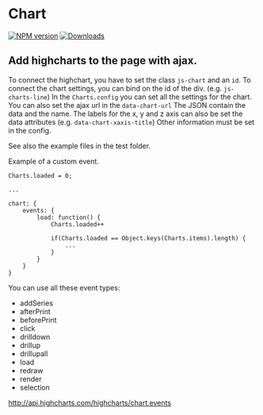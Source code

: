 # Chart

[![NPM version][npm-image]][npm-url] [![Downloads][downloads-image]][npm-url]

## Add highcharts to the page with ajax.

To connect the highchart, you have to set the class `js-chart` and an `id`.
To connect the chart settings, you can bind on the id of the div. (e.g. `js-charts-line`)
In the `Charts.config` you can set all the settings for the chart.
You can also set the ajax url in the `data-chart-url`
The JSON contain the data and the name.
The labels for the x, y and z axis can also be set the data attributes (e.g. `data-chart-xaxis-title`)
Other information must be set in the config.

See also the example files in the test folder.


Example of a custom event.
```
Charts.loaded = 0;

...

chart: {
    events: {
        load: function() {
            Charts.loaded++

            if(Charts.loaded == Object.keys(Charts.items).length) {
                ...
            }
        }
    }
}
```

You can use all these event types:

* addSeries
* afterPrint
* beforePrint
* click
* drilldown
* drillup
* drillupall
* load
* redraw
* render
* selection

http://api.highcharts.com/highcharts/chart.events

[downloads-image]: https://img.shields.io/npm/dm/way2web-highcharts.svg
[npm-url]: https://www.npmjs.com/package/way2web-highcharts
[npm-image]: https://img.shields.io/npm/v/way2web-highcharts.svg
